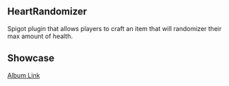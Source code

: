 ## HeartRandomizer
Spigot plugin that allows players to craft an item that will randomizer their max amount of health.

## Showcase
[Album Link](https://imgur.com/a/RCQvhK0)
